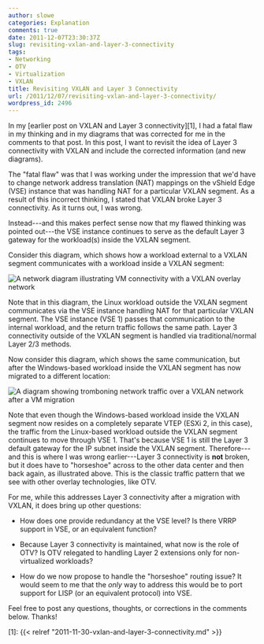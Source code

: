 ```yaml
---
author: slowe
categories: Explanation
comments: true
date: 2011-12-07T23:30:37Z
slug: revisiting-vxlan-and-layer-3-connectivity
tags:
- Networking
- OTV
- Virtualization
- VXLAN
title: Revisiting VXLAN and Layer 3 Connectivity
url: /2011/12/07/revisiting-vxlan-and-layer-3-connectivity/
wordpress_id: 2496
---
```


In my [earlier post on VXLAN and Layer 3 connectivity][1], I had a fatal flaw in my thinking and in my diagrams that was corrected for me in the comments to that post. In this post, I want to revisit the idea of Layer 3 connectivity with VXLAN and include the corrected information (and new diagrams).

The "fatal flaw" was that I was working under the impression that we'd have to change network address translation (NAT) mappings on the vShield Edge (VSE) instance that was handling NAT for a particular VXLAN segment. As a result of this incorrect thinking, I stated that VXLAN broke Layer 3 connectivity. As it turns out, I was wrong.

Instead---and this makes perfect sense now that my flawed thinking was pointed out---the VSE instance continues to serve as the default Layer 3 gateway for the workload(s) inside the VXLAN segment.

Consider this diagram, which shows how a workload external to a VXLAN segment communicates with a workload inside a VXLAN segment:

![A network diagram illustrating VM connectivity with a VXLAN overlay network](/public/img/fixed-l3-premig.png)

Note that in this diagram, the Linux workload outside the VXLAN segment communicates via the VSE instance handling NAT for that particular VXLAN segment. The VSE instance (VSE 1) passes that communication to the internal workload, and the return traffic follows the same path. Layer 3 connectivity outside of the VXLAN segment is handled via traditional/normal Layer 2/3 methods.

Now consider this diagram, which shows the same communication, but after the Windows-based workload inside the VXLAN segment has now migrated to a different location:

![A diagram showing tromboning network traffic over a VXLAN network after a VM migration](/public/img/fixed-l3-postmig.png)

Note that even though the Windows-based workload inside the VXLAN segment now resides on a completely separate VTEP (ESXi 2, in this case), the traffic from the Linux-based workload outside the VXLAN segment continues to move through VSE 1. That's because VSE 1 is still the Layer 3 default gateway for the IP subnet inside the VXLAN segment. Therefore---and this is where I was wrong earlier---Layer 3 connectivity is **not** broken, but it does have to "horseshoe" across to the other data center and then back again, as illustrated above. This is the classic traffic pattern that we see with other overlay technologies, like OTV.

For me, while this addresses Layer 3 connectivity after a migration with VXLAN, it does bring up other questions:

* How does one provide redundancy at the VSE level? Is there VRRP support in VSE, or an equivalent function?

* Because Layer 3 connectivity is maintained, what now is the role of OTV? Is OTV relegated to handling Layer 2 extensions only for non-virtualized workloads?

* How do we now propose to handle the "horseshoe" routing issue? It would seem to me that the _only_ way to address this would be to port support for LISP (or an equivalent protocol) into VSE.

Feel free to post any questions, thoughts, or corrections in the comments below. Thanks!

[1]: {{< relref "2011-11-30-vxlan-and-layer-3-connectivity.md" >}}
